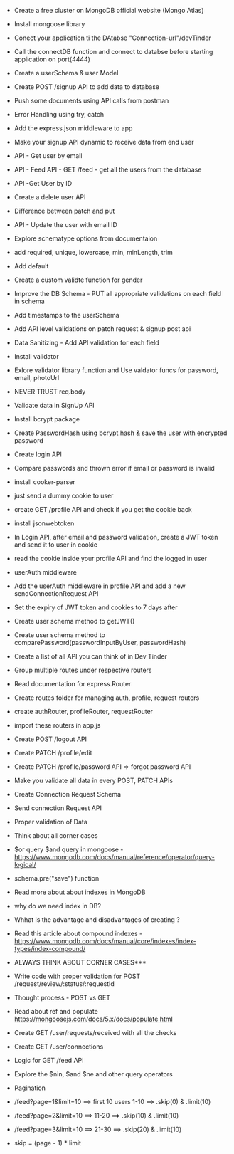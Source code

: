 - Create a free cluster on MongoDB official website (Mongo Atlas)
- Install mongoose library
- Conect your application ti the DAtabse "Connection-url"/devTinder
- Call the connectDB function and connect to databse before starting application on port(4444)
- Create a userSchema & user Model
- Create POST /signup API to add data to database
- Push some documents using API calls from postman
- Error Handling using try, catch
- Add the express.json middleware to app
- Make your signup API dynamic to receive data from end user
- API - Get user by email
- API - Feed API - GET /feed - get all the users from the database
- API -Get User by ID
- Create a delete user API
- Difference between patch and put
- API - Update the user with email ID

- Explore schematype options from documentaion
- add required, unique, lowercase, min, minLength, trim
- Add default
- Create a custom validte function for gender
- Improve the DB Schema - PUT all appropriate validations on each field in schema
- Add timestamps to the userSchema
- Add API level validations on patch request & signup post api
- Data Sanitizing - Add API validation for each field
- Install validator
- Exlore validator library function and Use valdator funcs for password, email, photoUrl
- NEVER TRUST req.body

- Validate data in SignUp API
- Install bcrypt package
- Create PasswordHash using bcrypt.hash & save the user with encrypted password

- Create login API
- Compare passwords and thrown error if email or password is invalid

- install cooker-parser
- just send a dummy cookie to user
- create GET /profile API and check if you get the cookie back
- install jsonwebtoken
- In Login API, after email and password validation, create a JWT token and send it to user in cookie
- read the cookie inside your profile API and find the logged in user
- userAuth middleware
- Add the userAuth middleware in profile API and add a new sendConnectionRequest API
- Set the expiry of JWT token and cookies to 7 days after
- Create user schema method to getJWT()
- Create user schema method to comparePassword(passwordInputByUser, passwordHash)

- Create a list of all API you can think of in Dev Tinder
- Group multiple routes under respective routers
- Read documentation for express.Router
- Create routes folder for managing auth, profile, request routers
- create authRouter, profileRouter, requestRouter
- import these routers in app.js
- Create POST /logout API
- Create PATCH /profile/edit
- Create PATCH /profile/password API => forgot password API
- Make you validate all data in every POST, PATCH APIs

- Create Connection Request Schema
- Send connection Request API
- Proper validation of Data
- Think about all corner cases
- $or query $and query in mongoose - https://www.mongodb.com/docs/manual/reference/operator/query-logical/
- schema.pre("save") function
- Read more about about indexes in MongoDB
- why do we need index in DB?
- Whhat is the advantage and disadvantages of creating ?
- Read this article about compound indexes - https://www.mongodb.com/docs/manual/core/indexes/index-types/index-compound/
- ALWAYS THINK ABOUT CORNER CASES\*\*\*

- Write code with proper validation for POST /request/review/:status/:requestId
- Thought process - POST vs GET
- Read about ref and populate https://mongoosejs.com/docs/5.x/docs/populate.html
- Create GET /user/requests/received with all the checks
- Create GET /user/connections

- Logic for GET /feed API
- Explore the $nin, $and $ne and other query operators
- Pagination

- /feed?page=1&limit=10 ==> first 10 users 1-10 ==> .skip(0) & .limit(10)
- /feed?page=2&limit=10 ==> 11-20 ==> .skip(10) & .limit(10)
- /feed?page=3&limit=10 ==> 21-30 ==> .skip(20) & .limit(10)

- skip = (page - 1) \* limit
